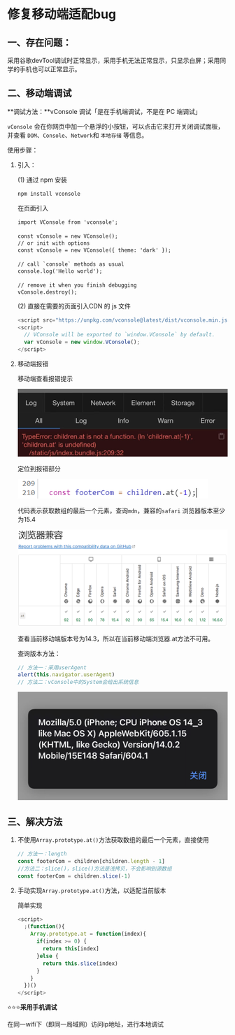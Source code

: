 # 修复移动端适配bug

## 一、存在问题：

采用谷歌devTool调试时正常显示，采用手机无法正常显示，只显示白屏；采用同学的手机也可以正常显示。

## 二、移动端调试

**调试方法：**vConsole 调试「是在手机端调试，不是在 PC 端调试」

`vConsole` 会在你网页中加一个悬浮的小按钮，可以点击它来打开关闭调试面板，并查看 `DOM`、`Console`、`Network`和 `本地存储` 等信息。

使用步骤：

1. 引入：

   (1) 通过 npm 安装

   ```js
   npm install vconsole
   ```

   在页面引入

   ```react
   import VConsole from 'vconsole';
   
   const vConsole = new VConsole();
   // or init with options
   const vConsole = new VConsole({ theme: 'dark' });
   
   // call `console` methods as usual
   console.log('Hello world');
   
   // remove it when you finish debugging
   vConsole.destroy();
   ```

   (2) 直接在需要的页面引入CDN 的 js 文件

   ```javascript
   <script src="https://unpkg.com/vconsole@latest/dist/vconsole.min.js"></script>
   <script>
     // VConsole will be exported to `window.VConsole` by default.
     var vConsole = new window.VConsole();
   </script>
   ```

2. 移动端报错

   移动端查看报错提示

   ![移动端报错](移动端适配.assets/移动端报错-1667311461728.jpg)

   定位到报错部分

   ![1667311598526](移动端适配.assets/1667311598526.png)

   代码表示获取数组的最后一个元素，查询`mdn`，兼容的`safari` 浏览器版本至少为15.4

   ![1667311737905](移动端适配.assets/1667311737905.png)

   查看当前移动端版本号为14.3，所以在当前移动端浏览器.at方法不可用。

   查询版本方法：

   ```js
   // 方法一：采用userAgent
   alert(this.navigator.userAgent)
   // 方法二：vConsole中的System会给出系统信息
   ```

   ![1667313047463](移动端适配.assets/1667313047463.png)

## 三、解决方法

1. 不使用`Array.prototype.at()`方法获取数组的最后一个元素，直接使用

   ```js
   // 方法一：length
   const footerCom = children[children.length - 1]
   //方法二：slice()，slice()方法是浅拷贝，不会影响到源数组
   const footerCom = children.slice(-1) 
   ```

2. 手动实现`Array.prototype.at()`方法，以适配当前版本

   简单实现

   ```js
   <script>
     ;(function(){
       Array.prototype.at = function(index){
         if(index >= 0) {
           return this[index]
         }else {
           return this.slice(index)
         }
       }
     })()
   </script>
   ```

⭐⭐⭐**采用手机调试**

在同一wifi下（即同一局域网）访问ip地址，进行本地调试